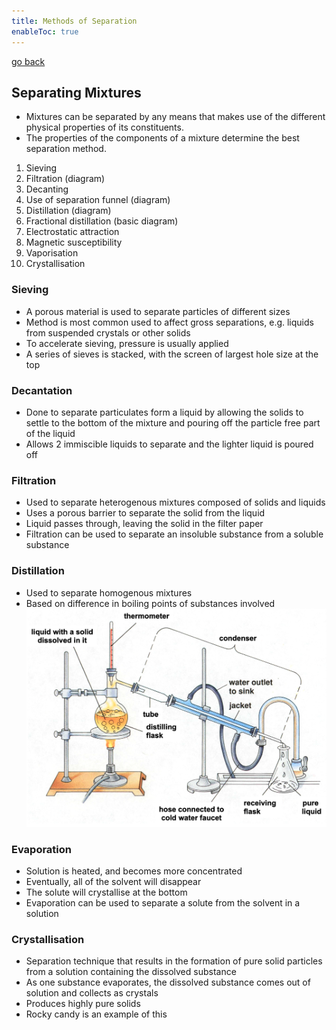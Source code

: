 ```yaml
---
title: Methods of Separation
enableToc: true
---
```


[go back](11Subjects/11Chemistry.md)

## Separating Mixtures
- Mixtures can be separated by any means that makes use of the different physical properties of its constituents.  
- The properties of the components of a mixture determine the best separation method.

1. Sieving
2. Filtration (diagram)
3. Decanting
4. Use of separation funnel (diagram)
5. Distillation (diagram)
6. Fractional distillation (basic diagram)
7. Electrostatic attraction
8. Magnetic susceptibility
9. Vaporisation
10. Crystallisation 

### Sieving
- A porous material is used to separate particles of different sizes
- Method is most common used to affect gross separations, e.g. liquids from suspended crystals or other solids
- To accelerate sieving, pressure is usually applied
- A series of sieves is stacked, with the screen of largest hole size at the top

### Decantation
- Done to separate particulates form a liquid by allowing the solids to settle to the bottom of the mixture and pouring off the particle free part of the liquid
- Allows 2 immiscible liquids to separate and the lighter liquid is poured off

### Filtration
- Used to separate heterogenous mixtures composed of solids and liquids
- Uses a porous barrier to separate the solid from the liquid
- Liquid passes through, leaving the solid in the filter paper
- Filtration can be used to separate an insoluble substance from a soluble substance

### Distillation
- Used to separate homogenous mixtures
- Based on difference in boiling points of substances involved
![](11SubjectImages/Distillation.png)

### Evaporation
- Solution is heated, and becomes more concentrated
- Eventually, all of the solvent will disappear
- The solute will crystallise at the bottom
- Evaporation can be used to separate a solute from the solvent in a solution

### Crystallisation
- Separation technique that results in the formation of pure solid particles from a solution containing the dissolved substance
- As one substance evaporates, the dissolved substance comes out of solution and collects as crystals
- Produces highly pure solids
- Rocky candy is an example of this